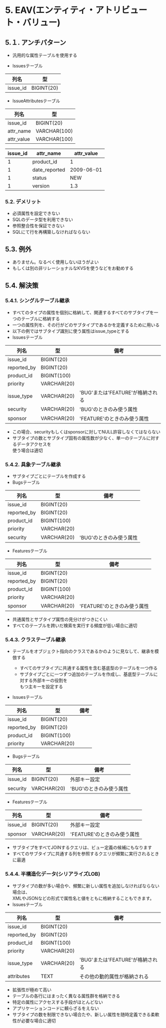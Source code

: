 # 5. EAV(エンティティ・アトリビュート・バリュー)

## 5.１. アンチパターン
- 汎用的な属性テーブルを使用する

- Issuesテーブル

| 列名 | 型 |
|----|----|
| issue_id | BIGINT(20) |

- IssueAttributesテーブル

| 列名 | 型 |
|----|----|
| issue_id | BIGINT(20) |
| attr_name | VARCHAR(100) |
| attr_value | VARCHAR(100) |


| issue_id | attr_name | attr_value |
|----|----|----|
| 1 | product_id | 1 |
| 1 | date_reported | 2009-06-01 |
| 1 | status | NEW |
| 1 | version | 1.3 |


### 5.2. デメリット
- 必須属性を設定できない
- SQLのデータ型を利用できない
- 参照整合性を保証できない
- SQLにて行を再構築しなければならない

## 5.3. 例外
- ありません。なるべく使用しないほうがよい
- もしくは別の非リレーショナルなKVSを使うなどをお勧めする

## 5.4. 解決策
### 5.4.1. シングルテーブル継承
- すべてのタイプの属性を個別に格納して、関連するすべてのサブタイプを一つのテーブルに格納する
- 一つの属性列を、その行がどのサブタイプであるかを定義するために用いる
- 以下の例ではサブタイプ識別に使う属性はissue_typeとする
- Issuesテーブル

| 列名 | 型 | 備考|
|----|----|----|
| issue_id | BIGINT(20) | |
| reported_by | BIGINT(20) | |
| product_id | BIGINT(100) | |
| priority | VARCHAR(20) | |
| issue_type | VARCHAR(20) | 'BUG'または'FEATURE'が格納される |
| security | VARCHAR(20) | 'BUG'のときのみ使う属性 |
| sponsor | VARCHAR(20) | 'FEATURE'のときのみ使う属性 |

- この場合、securityもしくはsponsorに対してNULL許容しなくてはならない
- サブタイプの数とサブタイプ固有の属性数が少なく、単一のテーブルに対するデータアクセスを  
使う場合は適切

### 5.4.2. 具象テーブル継承
- サブタイプごとにテーブルを作成する
- Bugsテーブル

| 列名 | 型 | 備考|
|----|----|----|
| issue_id | BIGINT(20) | |
| reported_by | BIGINT(20) | |
| product_id | BIGINT(100) | |
| priority | VARCHAR(20) | |
| security | VARCHAR(20) | 'BUG'のときのみ使う属性 |

- Featuresテーブル

| 列名 | 型 | 備考|
|----|----|----|
| issue_id | BIGINT(20) | |
| reported_by | BIGINT(20) | |
| product_id | BIGINT(100) | |
| priority | VARCHAR(20) | |
| sponsor | VARCHAR(20) | 'FEATURE'のときのみ使う属性 |

- 共通属性とサブタイプ属性の見分けがつきにくい
- すべてのテーブルを跨いだ検索を実行する頻度が低い場合に適切

### 5.4.3. クラステーブル継承
- テーブルをオブジェクト指向のクラスであるかのように見なして、継承を模倣する
  - すべてのサブタイプに共通する属性を含む基底型のテーブルを一つ作る
  - サブタイプごとに一つずつ追加のテーブルを作成し、基底型テーブルに対する外部キーの役割を  
  もつ主キーを設定する

- Issuesテーブル

| 列名 | 型 | 備考|
|----|----|----|
| issue_id | BIGINT(20) | |
| reported_by | BIGINT(20) | |
| product_id | BIGINT(100) | |
| priority | VARCHAR(20) | |


- Bugsテーブル

| 列名 | 型 | 備考|
|----|----|----|
| issue_id | BIGINT(20) | 外部キー設定 |
| security | VARCHAR(20) | 'BUG'のときのみ使う属性 |

- Featuresテーブル

| 列名 | 型 | 備考|
|----|----|----|
| issue_id | BIGINT(20) | 外部キー設定 |
| sponsor | VARCHAR(20) | 'FEATURE'のときのみ使う属性 |

- サブタイプをすべてJOINするクエリは、ビュー定義の候補にもなります
- すべてのサブタイプに共通する列を参照するクエリが頻繁に実行されるときに最適

### 5.4.4. 半構造化データ(シリアライズLOB)
- サブタイプの数が多い場合や、頻繁に新しい属性を追加しなければならない場合は、  
XMLやJSONなどの形式で属性名と値をともに格納することもできます。
- Issuesテーブル

| 列名 | 型 | 備考|
|----|----|----|
| issue_id | BIGINT(20) | |
| reported_by | BIGINT(20) | |
| product_id | BIGINT(100) | |
| priority | VARCHAR(20) | |
| issue_type | VARCHAR(20) | 'BUG'または'FEATURE'が格納される |
| attributes | TEXT | その他の動的属性が格納される |

- 拡張性が極めて高い
- テーブルの各行にはまったく異なる属性群を格納できる
- 特定の属性にアクセスする手段がほとんどない
- アプリケーションコードに頼らざるをえない
- サブタイプの数を制限できない場合たや、新しい属性を随時定義できる柔軟性が必要な場合に適切
